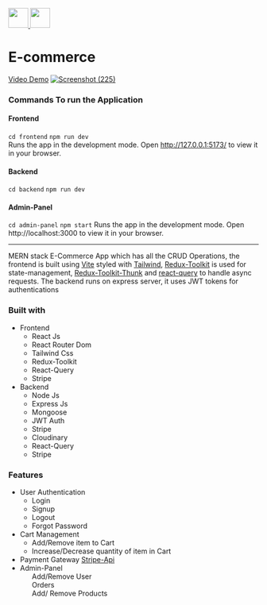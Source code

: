 <a href="https://github.com/vincevise/Calculate-Screen-Time-of-User"> <img src="https://cdn-icons-png.flaticon.com/512/54/54476.png" width="40"  />  </a> <a href="#"> <img src="https://cdn-icons-png.flaticon.com/512/1251/1251009.png" width="40"/> </a>

# E-commerce

<a href="https://www.veed.io/embed/4a10456b-fd3d-47b5-9fc4-831bd9330f7b">Video Demo</a>
[![Screenshot (225)](https://user-images.githubusercontent.com/88813613/212642840-680dcc05-0ea3-4e76-80f6-3329a1e8ea03.png)](https://www.veed.io/embed/4a10456b-fd3d-47b5-9fc4-831bd9330f7b)




### Commands To run the Application
#### Frontend
`cd frontend` `npm run dev`
<br/>
Runs the app in the development mode.
Open http://127.0.0.1:5173/ to view it in your browser.

#### Backend
`cd backend` `npm run dev`

#### Admin-Panel
`cd admin-panel`
`npm start`
Runs the app in the development mode.
Open http://localhost:3000 to view it in your browser.

<hr/> 
MERN stack E-Commerce App which has all the CRUD Operations, the frontend is built using <a href="https://vitejs.dev/guide/">Vite<a/> styled with 
<a href="https://tailwindcss.com/"> Tailwind</a>, <a href="https://redux-toolkit.js.org/">Redux-Toolkit</a> is used for state-management, <a href="https://redux-toolkit.js.org/">Redux-Toolkit-Thunk</a> and 
<a href="https://react-query-v3.tanstack.com/">react-query</a> to handle async requests. The backend runs on express server, it uses JWT tokens for authentications 

<!-- Built With -->
### Built with
  <ul> 
    <li>Frontend
      <ul>
        <li>React Js</li>
        <li>React Router Dom</li>
        <li>Tailwind Css</li>
        <li>Redux-Toolkit</li>
        <li>React-Query</li>
        <li>Stripe </li>
      </ul>
    </li>
    <li>Backend
      <ul>
        <li>Node Js</li>
        <li>Express Js</li>
        <li>Mongoose</li>
        <li>JWT Auth</li>
        <li>Stripe</li>
        <li>Cloudinary</li>
        <li>React-Query</li>
        <li>Stripe </li>
      </ul>
    </li>
      
  </ul>

### Features
<ul>

  <li>User Authentication
    <ul>
      <li>Login</li>
      <li>Signup</li>
      <li>Logout</li>
      <li>Forgot Password</li>
    </ul>
  </li>
  <li>Cart Management
    <ul>
      <li>Add/Remove item to Cart</li>
      <li>Increase/Decrease quantity of item in Cart</li>
    </ul>
  </li>
  <li>Payment Gateway <a href="https://stripe.com/docs/payments/payment-methods">Stripe-Api </a> </li>
  <li>Admin-Panel  
    <ul>Add/Remove User</ul>
    <ul>Orders</ul>
    <ul>Add/ Remove Products</ul>
  </li>
</ul>

